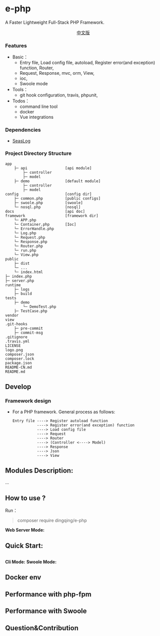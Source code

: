 # e-php
A Faster Lightweight Full-Stack PHP Framework.

<p align="center"> <a href="./README-CN.md">中文版</a>　<p>


### Features
- Basic：
    - Entry file, Load config file, autoload, Register error(and exception) function, Router, 
    - Request, Response, mvc, orm, View, 
    - ioc, 
    - Swoole mode
- Tools：
    - git hook configuration, travis, phpunit,
- Todos：
    - command line tool
    - docker
    - Vue integrations
### Dependencies
- [SeasLog](https://github.com/SeasX/SeasLog)
###  Project Directory Structure
```
app
    ├─ api                 [api module]
        ├─ controller
        ├─ model
    ├─ demo                [default module]
        ├─ controller
        ├─ model
config                     [config dir]
    ├─ common.php          [public configs]
    ├─ swoole.php          [swoole]
    └─ nosql.php           [nosql]
docs                       [api doc]
framework                  [framework dir]
    └─ APP.php             
    └─ Container.php       [Ioc]
    └─ ErrorHandle.php     
    └─ Log.php             
    └─ Request.php         
    └─ Response.php        
    └─ Router.php          
    └─ run.php             
    └─ View.php            
public                     
    ├─ dist                
    └─ ...
    └─ index.html          
├─ index.php               
├─ server.php              
runtime                    
    ├─ logs                
    ├─ build               
tests                      
    ├─ demo                
        └─ DemoTest.php    
    ├─ TestCase.php        
vendor                     
view
.git-hooks                 
    ├─ pre-commit          
    ├─ commit-msg          
.gitignore                 
.travis.yml                
LICENSE                    
logo.png                   
composer.json              
composer.lock              
package.json               
README-CN.md               
README.md                  
 ```

## Develop
### Framework design
- For a PHP framework. General process as follows:
    ```
    Entry file ----> Register autoload function
               ----> Register error(and exception) function
               ----> Load config file
               ----> Request
               ----> Router
               ----> (Controller <----> Model)
               ----> Response
               ----> Json
               ----> View
    ```

## Modules Description:
...

## How to use ?
Run：
> composer require dingqing/e-php

**Web Server Mode:**

## Quick Start:
```

```
**Cli Mode:**
**Swoole Mode:**

## Docker env
## Performance with php-fpm
## Performance with Swoole
## Question&Contribution